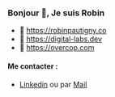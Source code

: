 ### Bonjour 👋, Je suis Robin 

- 🌱 https://robinpautigny.co
- 🔨 https://digital-labs.dev
- 👟 https://overcop.com

#### Me contacter : 
- [Linkedin](https://www.linkedin.com/in/robin-pautigny/) ou par [Mail](mailto:robin.pautigny@hetic.net)

